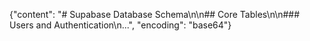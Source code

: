 {"content": "# Supabase Database Schema\n\n## Core Tables\n\n### Users and Authentication\n...", "encoding": "base64"}